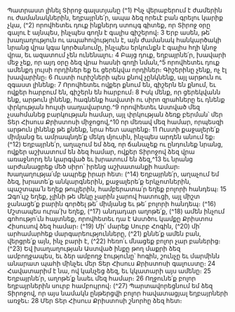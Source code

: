 
Պատրաստ լինել Տիրոջ գալստյանը
(^1) Ինչ վերաբերում է ժամերին ու ժամանակներին, եղբայրնե՛ր, ապա ձեզ որեւէ բան գրելու կարիք չկա, (^2) որովհետեւ
դուք ինքներդ ստույգ գիտեք, որ Տիրոջ օրը գալու է այնպես, ինչպես գողն է գալիս գիշերով։ 3 Երբ ասեն, թե՝
խաղաղություն ու ապահովություն է, այն ժամանակ հանկարծակի նրանց վրա կգա կործանումը, ինչպես երկունքն է
գալիս հղի կնոջ վրա, եւ ազատում չեն ունենալու։ 4 Բայց դուք, եղբայրնե՛ր, խավարի մեջ չեք, որ այդ օրը ձեզ վրա հասնի
գողի նման,^5 որովհետեւ դուք ամենքդ լույսի որդիներ եք եւ ցերեկվա որդիներ։ Գիշերինը չենք, ոչ էլ խավարինը։ 6 Ուստի
ուրիշների պես քնով չընկնենք, այլ արթուն ու զգաստ լինենք։ 7 Որովհետեւ ովքեր քնում են, գիշերն են քնում, եւ ովքեր
հարբում են, գիշերն են հարբում։ 8 Իսկ մենք, որ ցերեկվանն ենք, արթուն լինենք, հագնենք հավատի ու սիրո զրահները
եւ դնենք փրկության հույսի սաղավարտը.^9 որովհետեւ Աստված մեզ չսահմանեց բարկության համար, այլ փրկության
ձեռք բերման՝ մեր Տեր Հիսուս Քրիստոսի միջոցով,^10 որ մեռավ մեզ համար, որպեսզի արթուն լինենք թե քնենք, նրա
հետ ապրենք։ 11 Ուստի քաջալերե՛ք միմյանց եւ ամրապնդե՛ք մեկդ մյուսին, ինչպես արդեն անում եք։
(^12) Եղբայրնե՛ր, աղաչում եմ ձեզ, որ ճանաչեք ու ընդունեք նրանց, ովքեր աշխատում են ձեզ համար, ովքեր Տիրոջով
ձեզ վրա առաջնորդ են կարգված եւ խրատում են ձեզ,^13 եւ նրանց արժանացրեք մեծ սիրո՝ իրենց աշխատանքի համար։
Խաղաղությա՛մբ ապրեք իրար հետ։
(^14) Եղբայրնե՛ր, աղաչում եմ ձեզ, խրատե՛ք անկարգներին, քաջալերե՛ք երկչոտներին, պաշտպա՛ն եղեք թույլերին,
համբերատա՛ր եղեք բոլորի հանդեպ։ 15 Զգո՛ւյշ եղեք, չլինի թե մեկը չարին չարով հատուցի, այլ միշտ ջանացե՛ք բարին
գործել թե՛ միմյանց եւ թե՛ բոլորի հանդեպ։
(^16) Մշտապես ուրա՛խ եղեք, (^17) անդադար աղոթե՛ք, (^18) ամեն ինչում գոհությո՛ւն հայտնեք, որովհետեւ դա է Աստծու
կամքը Քրիստոս Հիսուսով ձեզ համար։
(^19) Մի՛ մարեք Սուրբ Հոգին, (^20) մի՛ արհամարհեք մարգարեությունները, (^21) քննե՛ք ամեն բան, վերցրե՛ք այն, ինչ բարի է,
(^22) հեռո՛ւ մնացեք բոլոր չար բաներից։
(^23) Եվ խաղաղության Աստված ինքը թող մաքրի ձեզ ամբողջապես, եւ ձեր ամբողջ էությունը՝ հոգին, շունչը եւ մարմինն
անարատ պահի մինչեւ մեր Տեր Հիսուս Քրիստոսի գալուստը։ 24 Հավատարիմ է նա, ով կանչեց ձեզ, եւ կկատարի այս
ամենը։ 25 Եղբայրնե՛ր, աղոթե՛ք նաեւ մեզ համար։ 26 Ողջունե՛ք բոլոր եղբայրներին սուրբ համբույրով։
(^27) Պարտավորեցնում եմ ձեզ Տիրոջով, որ այս նամակն ընթերցվի բոլոր հավատացյալ եղբայրների առջեւ։ 28 Մեր Տեր
Հիսուս Քրիստոսի շնորհը ձեզ հետ։




